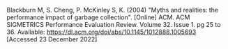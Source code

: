 Blackburn M, S. Cheng, P. McKinley S, K. (2004) "Myths and realities: the performance impact of garbage collection". [Online] ACM. ACM SIGMETRICS Performance Evaluation Review. Volume 32. Issue 1. pg 25 to 36. Available:  https://dl.acm.org/doi/abs/10.1145/1012888.1005693 [Accessed 23 December 2022]

